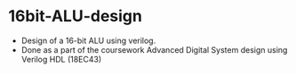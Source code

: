 # 16bit-ALU-design
* Design of a 16-bit ALU using verilog.
* Done as a part of the coursework Advanced Digital System design using Verilog HDL (18EC43)
